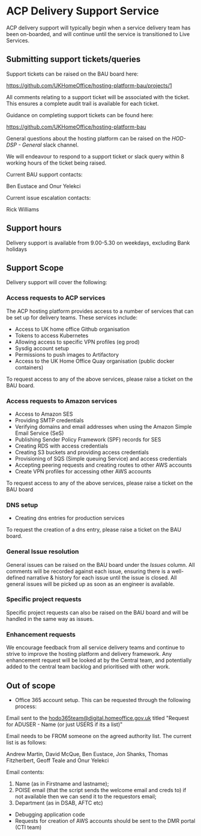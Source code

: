 # ACP Delivery Support Service

ACP delivery support will typically begin when a service delivery team has been on-boarded, and will continue until the service is transitioned to Live Services.

## Submitting support tickets/queries

Support tickets can be raised on the BAU board here:

 https://github.com/UKHomeOffice/hosting-platform-bau/projects/1

All comments relating to a support ticket will be associated with the ticket. This ensures a complete audit trail is available for each ticket.

Guidance on completing support tickets can be found here:

https://github.com/UKHomeOffice/hosting-platform-bau

General questions about the hosting platform can be raised on the _HOD-DSP - General_ slack channel.

We will endeavour to respond to a support ticket or slack query within 8 working hours of the ticket being raised.

Current BAU support contacts:

Ben Eustace and Onur Yelekci

Current issue escalation contacts:

Rick Williams

## Support hours

Delivery support is available from 9.00-5.30 on weekdays, excluding Bank holidays

## Support Scope

Delivery support will cover the following:

### Access requests to ACP services

The ACP hosting platform provides access to a number of services that can be set up for delivery teams. These services include:

* Access to UK home office Github organisation
* Tokens to access Kubernetes
* Allowing access to specific VPN profiles (eg prod)
* Sysdig account setup
* Permissions to push images to Artifactory
* Access to the UK Home Office Quay organisation (public docker containers)

To request access to any of the above services, please raise a ticket on the BAU board.

### Access requests to Amazon services

* Access to Amazon SES
* Providing SMTP credentials
* Verifying domains and email addresses when using the Amazon Simple Email Service (SeS)
* Publishing Sender Policy Framework (SPF) records for SES
* Creating RDS with access credentials
* Creating S3 buckets and providing  access credentials
* Provisioning of SQS (Simple queuing Service) and access credentials
* Accepting peering requests and creating routes to other AWS accounts
* Create VPN profiles for accessing other AWS accounts

To request access to any of the above services, please raise a ticket on the BAU board

### DNS setup

* Creating dns entries for production services

To request the creation of a dns entry, please raise a ticket on the BAU board.

### General Issue resolution

General issues can be raised on the BAU board under the _Issues_ column. All comments will be recorded against each issue, ensuring there is a well-defined narrative & history for each issue until the issue is closed.
All general issues will be picked up as soon as an engineer is available.

### Specific project requests

Specific project requests can also be raised on the BAU board and will be handled in the same way as issues.

### Enhancement requests

We encourage feedback from all service delivery teams and continue to strive to improve the hosting platform and delivery framework. Any  enhancement request will be looked at by the Central team, and potentially added to the central team backlog and prioritised with other work.

## Out of scope

* Office 365 account setup. This can be requested through the following process:

Email sent to the hodo365team@digital.homeoffice.gov.uk titled "Request for ADUSER - Name (or just USERS if its a list)"

Email needs to be FROM someone on the agreed authority list. The current list is as follows:

Andrew Martin, David McQue, Ben Eustace, Jon Shanks, Thomas Fitzherbert, Geoff Teale and Onur Yelekci 

Email contents:

1. Name (as in Firstname and lastname);
2. POISE email (that the script sends the welcome email and creds to) if not available then we can send it to the requestors email;
3. Department (as in DSAB, AFTC etc)

* Debugging application code
* Requests for creation of AWS accounts should be sent to the DMR portal (CTI team)
